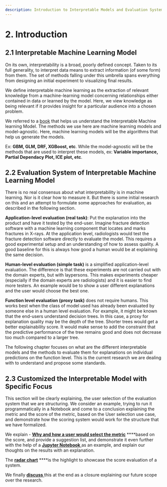 ```yaml
---
description: Introduction to Interpretable Models and Evaluation Systems
---
```


# 2. Introduction

## 2.1 Interpretable Machine Learning Model

On its own, interpretability is a broad, poorly defined concept. Taken to its full generality, to interpret data means to extract information \(of some form\) from them. The set of methods falling under this umbrella spans everything from designing an initial experiment to visualizing final results.

We define interpretable machine learning as the extraction of relevant knowledge from a machine-learning model concerning relationships either contained in data or learned by the model. Here, we view knowledge as being relevant if it provides insight for a particular audience into a chosen problem.

We referred to a [book](https://christophm.github.io/interpretable-ml-book/simple.html) that helps us understand the Interpretable Machine learning Model. The methods we use here are machine learning models and model-agnostic. Here, machine learning models will be the algorithms that help us generate the models.

Ex: **GBM, GLM, DRF, XGBoost, etc**. While the model-agnostic will be the methods that are used to interpret these models, ex: **Variable importance, Partial Dependacy Plot, ICE plot, etc**.

## 2.2 Evaluation System of Interpretable Machine Learning Model

There is no real consensus about what interpretability is in machine learning. Nor is it clear how to measure it. But there is some initial research on this and an attempt to formulate some approaches for evaluation, as described in the following section.

**Application-level evaluation \(real task\)**: Put the explanation into the product and have it tested by the end-user. Imagine fracture detection software with a machine learning component that locates and marks fractures in X-rays. At the application level, radiologists would test the fracture detection software directly to evaluate the model. This requires a good experimental setup and an understanding of how to assess quality. A good baseline for this is always how good a human would be at explaining the same decision.

**Human-level evaluation \(simple task\)** is a simplified application-level evaluation. The difference is that these experiments are not carried out with the domain experts, but with laypersons. This makes experiments cheaper \(especially if the domain experts are radiologists\) and it is easier to find more testers. An example would be to show a user different explanations and the user would choose the best one.

**Function level evaluation \(proxy task\)** does not require humans. This works best when the class of model used has already been evaluated by someone else in a human level evaluation. For example, it might be known that the end-users understand decision trees. In this case, a proxy for explanation quality may be the depth of the tree. Shorter trees would get a better explainability score. It would make sense to add the constraint that the predictive performance of the tree remains good and does not decrease too much compared to a larger tree.

The following chapter focuses on what are the different interpretable models and the methods to evaluate them for explanations on individual predictions on the function level. This is the current research we are dealing with to understand and propose some standards.

## 2.3 Customized the Interpretable Model with Specific Focus

This section will be clearly explaining, the user selection of the evaluation system that we are structuring. We consider an example, trying to run it programmatically in a Notebook and come to a conclusion explaining the metric and the score of the metric, based on the User selection use case, and demonstrate how the scoring system would work for the structure that we have formalized.

We explain - [**Why and how a user would select the metric**](5.-user-selection/5.1-why-and-how-the-user-will-select-the-metrics.md) ****based on the score, and provide a suggestion list, and demonstrate it even further with the help of a [**Jupyter Notebook** ](5.-user-selection/example/5.2-example-notebook.md)as an example, and explain our thoughts on the results with an explanation.

The [**radar chart**](5.-user-selection/5.2-results.md) ****is the highlight to showcase the score evaluation of a system.

We finally [**discuss** ](6.-conclusion.md)this at the end as a closure explaining our future scope over the research.

